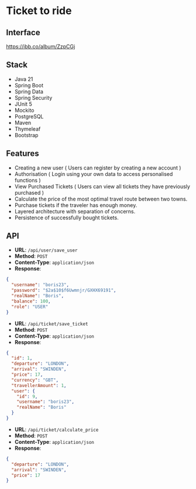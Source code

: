 # Ticket to ride

## Interface

https://ibb.co/album/ZzpCGj

## Stack

- Java 21
- Spring Boot
- Spring Data
- Spring Security
- JUnit 5
- Mockito
- PostgreSQL
- Maven
- Thymeleaf
- Bootstrap

## Features

- Creating a new user ( Users can register by creating a new account )
- Authorisation ( Login using your own data to access personalised functions )
- View Purchased Tickets ( Users can view all tickets they have previously purchased )
- Calculate the price of the most optimal travel route between two towns.
- Purchase tickets if the traveler has enough money.
- Layered architecture with separation of concerns.
- Persistence of successfully bought tickets.

## API 

- **URL**: `/api/user/save_user`
- **Method**: `POST`
- **Content-Type**: `application/json`
- **Response**:

```json
{
  "username": "boris23",
  "password": "$2a$10$f6Uwmnjr/GXHX69191",
  "realName": "Boris",
  "balance": 100,
  "role": "USER"
}
```
- **URL**: `/api/ticket/save_ticket`
- **Method**: `POST`
- **Content-Type**: `application/json`
- **Response**:

```json
{
  "id": 1,
  "departure": "LONDON",
  "arrival": "SWINDEN",
  "price": 17,
  "currency": "GBT",
  "travellerAmount": 1,
  "user": {
    "id": 9,
    "username": "boris23",
    "realName": "Boris"
  }
}

```

- **URL**: `/api/ticket/calculate_price`
- **Method**: `POST`
- **Content-Type**: `application/json`
- **Response**:

```json
{
  "departure": "LONDON",
  "arrival": "SWINDEN",
  "price": 17
}


